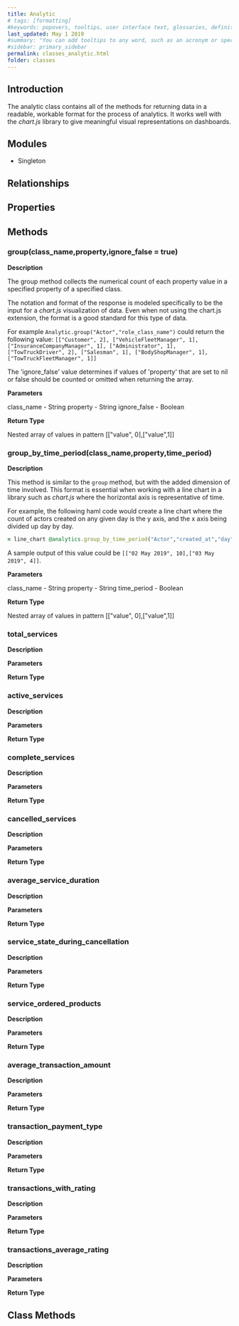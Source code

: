 ```yaml
---
title: Analytic
# tags: [formatting]
#keywords: popovers, tooltips, user interface text, glossaries, definitions
last_updated: May 1 2019
#summary: "You can add tooltips to any word, such as an acronym or specialized term. Tooltips work well for glossary definitions, because you don't have to keep repeating the definition, nor do you assume the reader already knows the word's meaning."
#sidebar: primary_sidebar
permalink: classes_analytic.html
folder: classes
---
```


## Introduction

The analytic class contains all of the methods for returning data in a readable, workable format for the process of analytics. It works well with the _chart.js_ library to give meaningful visual representations on dashboards.

## Modules

* Singleton

## Relationships

## Properties

## Methods

### group(class_name,property,ignore_false = true)

__Description__

The group method collects the numerical count of each property value in a specified property of a specified class.

The notation and format of the response is modeled specifically to be the input for a _chart.js_ visualization of data. Even when not using the chart.js extension, the format is a good standard for this type of data.

For example `Analytic.group("Actor","role_class_name")` could return the following value: `[["Customer", 2], ["VehicleFleetManager", 1], ["InsuranceCompanyManager", 1], ["Administrator", 1], ["TowTruckDriver", 2], ["Salesman", 1], ["BodyShopManager", 1], ["TowTruckFleetManager", 1]]`

The 'ignore_false' value determines if values of 'property' that are set to nil or false should be counted or omitted when returning the array.

__Parameters__

class_name - String
property - String
ignore_false - Boolean

__Return Type__

Nested array of values in pattern [["value", 0],["value",1]]

### group_by_time_period(class_name,property,time_period)

__Description__

This method is similar to the `group` method, but with the added dimension of time involved. This format is essential when working with a line chart in a library such as _chart.js_ where the horizontal axis is representative of time.

For example, the following haml code would create a line chart where the count of actors created on any given day is the y axis, and the x axis being divided up day by day.

```ruby
= line_chart @analytics.group_by_time_period("Actor","created_at","day")
```

A sample output of this value could be `[["02 May 2019", 10],["03 May 2019", 4]]`.

__Parameters__

class_name - String
property - String
time_period - Boolean

__Return Type__

Nested array of values in pattern [["value", 0],["value",1]]

### total_services

__Description__

__Parameters__

__Return Type__

### active_services

__Description__

__Parameters__

__Return Type__

### complete_services

__Description__

__Parameters__

__Return Type__

### cancelled_services

__Description__

__Parameters__

__Return Type__

### average_service_duration

__Description__

__Parameters__

__Return Type__

### service_state_during_cancellation

__Description__

__Parameters__

__Return Type__

### service_ordered_products

__Description__

__Parameters__

__Return Type__

### average_transaction_amount

__Description__

__Parameters__

__Return Type__

### transaction_payment_type

__Description__

__Parameters__

__Return Type__

### transactions_with_rating

__Description__

__Parameters__

__Return Type__

### transactions_average_rating

__Description__

__Parameters__

__Return Type__

## Class Methods
